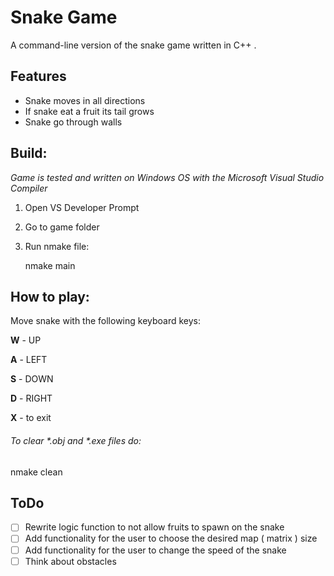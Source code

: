 # Snake Game
A command-line version of the snake game written in C++ .
## Features
- Snake moves in all directions 
- If snake eat a fruit its tail grows
- Snake go through walls
## Build: 
_Game is tested and written on Windows OS with the Microsoft Visual Studio Compiler_
1. Open VS Developer Prompt 
2. Go to game folder 
2. Run nmake file:

   nmake main 
   
## How to play:
Move snake with the following keyboard keys:

**W** - UP

**A** - LEFT 

**S** - DOWN

**D** - RIGHT 

**X** - to exit 

###### To clear *.obj and *.exe files do:

nmake clean 

## ToDo
- [ ] Rewrite logic function to not allow fruits to spawn on the snake
- [ ] Add functionality for the user to choose the desired map ( matrix ) size
- [ ] Add functionality for the user to change the speed of the snake 
- [ ] Think about obstacles
